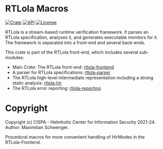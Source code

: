 # RTLola Macros
[![Crate](https://img.shields.io/crates/v/rtlola-macros.svg)](https://crates.io/crates/rtlola-macros)
[![API](https://docs.rs/rtlola-macros/badge.svg)](https://docs.rs/rtlola-macros)
[![License](https://img.shields.io/crates/l/rtlola-macros)](https://crates.io/crates/rtlola-macros)

RTLola is a stream-based runtime verification framework.  It parses an RTLola specification, analyses it, and generates executable monitors for it.
The framework is separated into a front-end and several back-ends.

This crate is part of the RTLola front-end, which includes several sub-modules:
* Main Crate: The RTLola front-end: [rtlola-frontend](https://crates.io/crates/rtlola-frontend) 
* A parser for RTLola specifications: [rtlola-parser](https://crates.io/crates/rtlola-parser) 
* The RTLola high-level intermediate representation including a strong static analysis: [rtlola-hir](https://crates.io/crates/rtlola-hir)
* The RTLola error reporting: [rtlola-reporting](https://crates.io/crates/rtlola-reporting)

# Copyright

Copyright (c) CISPA - Helmholtz Center for Information Security 2021-24.  Author: Maximilian Schwenger.

Procedural macros for more convenient handling of HirModes in the RTLola-Frontend.
